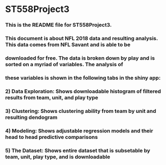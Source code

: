 # ST558Project3

### This is the README file for ST558Project3.

### This document is about NFL 2018 data and resulting analysis. This data comes from NFL Savant and is able to be
### downloaded for free. The data is broken down by play and is sorted on a myriad of variables. The analysis of 
### these variables is shown in the following tabs in the shiny app:

### 2) Data Exploration: Shows downloadable histogram of filtered results from team, unit, and play type
### 3) Clustering: Shows clustering ability from team by unit and resulting dendogram
### 4) Modeling: Shows adjustable regression models and their head to head predictive comparisons
### 5) The Dataset: Shows entire dataset that is subsetable by team, unit, play type, and is downloadable
